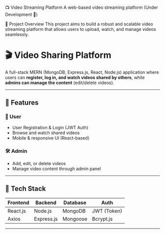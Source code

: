 📺 Video Streaming Platform
A web-based video streaming platform (Under Development 🚧)

📌 Project Overview
This project aims to build a robust and scalable video streaming platform that allows users to upload, watch, and manage videos seamlessly.

# 🎬 Video Sharing Platform

A full-stack MERN (MongoDB, Express.js, React, Node.js) application where users can **register, log in, and watch videos shared by others**, while **admins can manage the content** (edit/delete videos).

---

## 🚀 Features

### 👥 User
- User Registration & Login (JWT Auth)
- Browse and watch shared videos
- Mobile & responsive UI (React-based)

### 🛠️ Admin
- Add, edit, or delete videos
- Manage video content through admin panel

---

## 🧱 Tech Stack

| Frontend     | Backend       | Database | Auth        |
|--------------|---------------|----------|-------------|
| React.js     | Node.js       | MongoDB  | JWT (Token) |
| Axios        | Express.js    | Mongoose | Bcrypt.js   |

---

